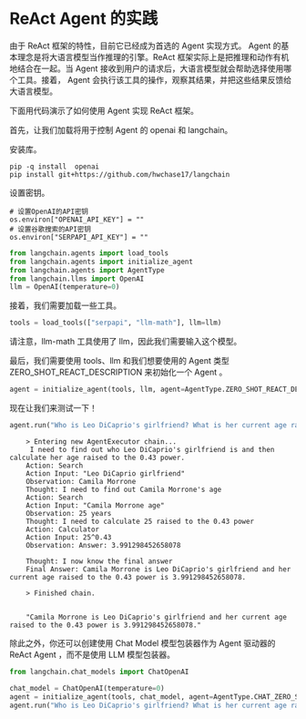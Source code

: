 # ReAct  Agent 的实践

由于 ReAct 框架的特性，目前它已经成为首选的 Agent 实现方式。 Agent 的基本理念是将大语言模型当作推理的引擎。ReAct 框架实际上是把推理和动作有机地结合在一起。当 Agent 接收到用户的请求后，大语言模型就会帮助选择使用哪个工具。接着， Agent 会执行该工具的操作，观察其结果，并把这些结果反馈给大语言模型。

下面用代码演示了如何使用 Agent 实现 ReAct 框架。

首先，让我们加载将用于控制 Agent 的 openai 和 langchain。

安装库。
```
pip -q install  openai
pip install git+https://github.com/hwchase17/langchain
```
设置密钥。

```
# 设置OpenAI的API密钥
os.environ["OPENAI_API_KEY"] = ""
# 设置谷歌搜索的API密钥
os.environ["SERPAPI_API_KEY"] = ""
```

```python
from langchain.agents import load_tools
from langchain.agents import initialize_agent
from langchain.agents import AgentType
from langchain.llms import OpenAI
llm = OpenAI(temperature=0)
```

接着，我们需要加载一些工具。

```python
tools = load_tools(["serpapi", "llm-math"], llm=llm)
```

请注意，llm-math 工具使用了 llm，因此我们需要输入这个模型。

最后，我们需要使用 tools、llm 和我们想要使用的 Agent 类型 ZERO_SHOT_REACT_DESCRIPTION 来初始化一个 Agent 。

```python
agent = initialize_agent(tools, llm, agent=AgentType.ZERO_SHOT_REACT_DESCRIPTION, verbose=True)
```


现在让我们来测试一下！

```python
agent.run("Who is Leo DiCaprio's girlfriend? What is her current age raised to the 0.43 power?")
```

```
    > Entering new AgentExecutor chain...
     I need to find out who Leo DiCaprio's girlfriend is and then calculate her age raised to the 0.43 power.
    Action: Search
    Action Input: "Leo DiCaprio girlfriend"
    Observation: Camila Morrone
    Thought: I need to find out Camila Morrone's age
    Action: Search
    Action Input: "Camila Morrone age"
    Observation: 25 years
    Thought: I need to calculate 25 raised to the 0.43 power
    Action: Calculator
    Action Input: 25^0.43
    Observation: Answer: 3.991298452658078
    
    Thought: I now know the final answer
    Final Answer: Camila Morrone is Leo DiCaprio's girlfriend and her current age raised to the 0.43 power is 3.991298452658078.
    
    > Finished chain.


    "Camila Morrone is Leo DiCaprio's girlfriend and her current age raised to the 0.43 power is 3.991298452658078."
```

除此之外，你还可以创建使用 Chat Model 模型包装器作为 Agent 驱动器的 ReAct  Agent ，而不是使用 LLM 模型包装器。

```python
from langchain.chat_models import ChatOpenAI

chat_model = ChatOpenAI(temperature=0)
agent = initialize_agent(tools, chat_model, agent=AgentType.CHAT_ZERO_SHOT_REACT_DESCRIPTION, verbose=True)
agent.run("Who is Leo DiCaprio's girlfriend? What is her current age raised to the 0.43 power?")
```
